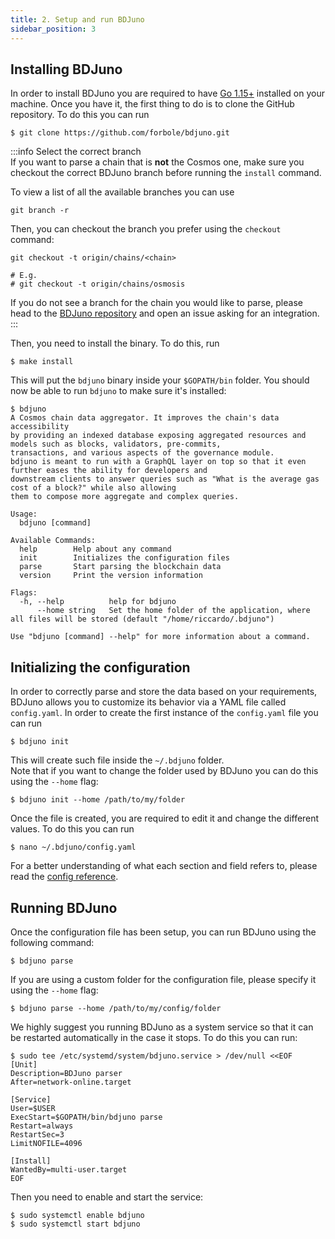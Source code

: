 ```yaml
---
title: 2. Setup and run BDJuno
sidebar_position: 3
---
```



## Installing BDJuno
In order to install BDJuno you are required to have [Go 1.15+](https://golang.org/dl/) installed on your machine. Once you have it, the first thing to do is to clone the GitHub repository. To do this you can run

```shell
$ git clone https://github.com/forbole/bdjuno.git
```

:::info Select the correct branch  
If you want to parse a chain that is **not** the Cosmos one, make sure you checkout the correct BDJuno branch before running the `install` command.

To view a list of all the available branches you can use

```shell
git branch -r
```

Then, you can checkout the branch you prefer using the `checkout` command:

```shell
git checkout -t origin/chains/<chain>

# E.g.
# git checkout -t origin/chains/osmosis
```

If you do not see a branch for the chain you would like to parse, please head to the [BDJuno repository](https://github.com/forbole/bdjuno/) and open an issue asking for an integration. 
:::

Then, you need to install the binary. To do this, run

```shell
$ make install
```

This will put the `bdjuno` binary inside your `$GOPATH/bin` folder. You should now be able to run `bdjuno` to make sure it's installed:

```shell
$ bdjuno
A Cosmos chain data aggregator. It improves the chain's data accessibility
by providing an indexed database exposing aggregated resources and models such as blocks, validators, pre-commits, 
transactions, and various aspects of the governance module. 
bdjuno is meant to run with a GraphQL layer on top so that it even further eases the ability for developers and
downstream clients to answer queries such as "What is the average gas cost of a block?" while also allowing
them to compose more aggregate and complex queries.

Usage:
  bdjuno [command]

Available Commands:
  help        Help about any command
  init        Initializes the configuration files
  parse       Start parsing the blockchain data
  version     Print the version information

Flags:
  -h, --help          help for bdjuno
      --home string   Set the home folder of the application, where all files will be stored (default "/home/riccardo/.bdjuno")

Use "bdjuno [command] --help" for more information about a command.
```

## Initializing the configuration
In order to correctly parse and store the data based on your requirements, BDJuno allows you to customize its behavior via a YAML file called `config.yaml`. In order to create the first instance of the `config.yaml` file you can run

```shell
$ bdjuno init
```

This will create such file inside the `~/.bdjuno` folder.  
Note that if you want to change the folder used by BDJuno you can do this using the `--home` flag:

```shell
$ bdjuno init --home /path/to/my/folder
```

Once the file is created, you are required to edit it and change the different values. To do this you can run

```shell
$ nano ~/.bdjuno/config.yaml
```

For a better understanding of what each section and field refers to, please read the [config reference](config.md).

## Running BDJuno
Once the configuration file has been setup, you can run BDJuno using the following command:

```shell
$ bdjuno parse
```

If you are using a custom folder for the configuration file, please specify it using the `--home` flag:


```shell
$ bdjuno parse --home /path/to/my/config/folder
```

We highly suggest you running BDJuno as a system service so that it can be restarted automatically in the case it stops. To do this you can run:

```shell
$ sudo tee /etc/systemd/system/bdjuno.service > /dev/null <<EOF
[Unit]
Description=BDJuno parser
After=network-online.target

[Service]
User=$USER
ExecStart=$GOPATH/bin/bdjuno parse
Restart=always
RestartSec=3
LimitNOFILE=4096

[Install]
WantedBy=multi-user.target
EOF
```

Then you need to enable and start the service:

```shell
$ sudo systemctl enable bdjuno
$ sudo systemctl start bdjuno
```
